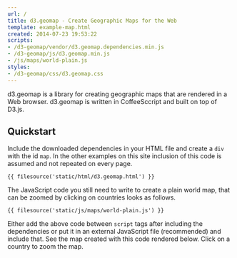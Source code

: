 ```yaml
---
url: /
title: d3.geomap - Create Geographic Maps for the Web
template: example-map.html
created: 2014-07-23 19:53:22
scripts:
- /d3-geomap/vendor/d3.geomap.dependencies.min.js
- /d3-geomap/js/d3.geomap.min.js
- /js/maps/world-plain.js
styles:
- /d3-geomap/css/d3.geomap.css
---
```

d3.geomap is a library for creating geographic maps that are rendered in a Web browser. d3.geomap is written in CoffeeSccript and built on top of D3.js.

## Quickstart

Include the downloaded dependencies in your HTML file and create a `div` with the id `map`. In the other examples on this site inclusion of this code is assumed and not repeated on every page.

    {{ filesource('static/html/d3.geomap.html') }}

The JavaScript code you still need to write to create a plain world map, that can be zoomed by clicking on countries looks as follows.

    {{ filesource('static/js/maps/world-plain.js') }}

Either add the above code between `script` tags after including the dependencies or put it in an external JavaScript file (recommended) and include that. See the map created with this code rendered below. Click on a country to zoom the map.